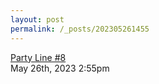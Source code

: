 ```yaml
---
layout: post
permalink: /_posts/202305261455
---
```


<a href=" https://microcosmpublishing.com/catalog/zines/4561">
Party Line #8                    </a>

<div id="footer">
<span id="timestamp"> May 26th, 2023 2:55pm </span>
</div>
